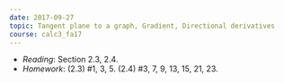 ```yaml
---
date: 2017-09-27
topic: Tangent plane to a graph, Gradient, Directional derivatives
course: calc3_fa17
---
```


- *Reading*: Section 2.3, 2.4.
- *Homework*: (2.3) #1, 3, 5. (2.4) #3, 7, 9, 13, 15, 21, 23.

